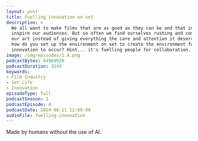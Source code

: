 ```yaml
---
layout: post
title: Fuelling innovation on set
description: >
  We all want to make films that are as good as they can be and that impact and
  inspire our audiences. But so often we find ourselves rushing and compromising
  our art instead of giving everything the care and attention it deserves. So 
  how do you set up the environment on set to create the environment for 
  innovation to occur? Hint... it's fuelling people for collaboration.
image: /img/episodes/1.4.png
podcastBytes: 64969920
podcastDuration: 3249
keywords:
- Film Industry
- Set Life
- Innovation
episodeType: full
podcastSeason: 1
podcastEpisode: 4
podcastDate: 2024-08-11 12:00:00
audioFile: fuelling-innovation
---
```


Made by humans without the use of AI.
